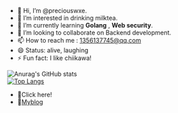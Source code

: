 - 👋 Hi, I’m @preciouswxe.
- 👀 I’m interested in drinking milktea.
- 🌱 I’m currently learning **Golang** , **Web security**.
- 💞️ I’m looking to collaborate on Backend development.
- 📫 How to reach me : 1356137745@qq.com
- 😄 Status: alive, laughing
- ⚡ Fun fact: I like chiikawa!

![Anurag's GitHub stats](https://github-readme-stats.vercel.app/api?username=preciouswxe&show_icons=true&theme=radical)
<br>
[![Top Langs](https://github-readme-stats.vercel.app/api/top-langs/?username=preciouswxe&layout=compact)](https://github.com/anuraghazra/github-readme-stats)

<!---
preciouswxe/preciouswxe is a ✨ special ✨ repository because its `README.md` (this file) appears on your GitHub profile.
You can click the Preview link to take a look at your changes.
--->


- :rocket:Click here!
- 📝[Myblog](http://www.freedomwxe-blog.cn/)
